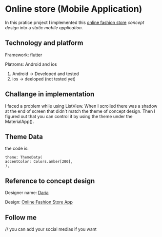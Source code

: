 # Online store (Mobile Application)

In this pratice project I implemented this 
[online fashion store](https://dribbble.com/shots/8138861-Fashion-Online-App-Store) *concept design* into a *static mobile application*.

## Technology and platform
Framework: flutter

Platroms: Android and ios
1. Android -> Developed and tested
2. ios -> deeloped (not tested yet)

## Challange in implementation
I faced a problem while using ListView. When I scrolled there was a shadow at the end of screen that didn't match the theme of concept design. Then I figured out that you can control it by using the theme under the MaterialApp().


## Theme Data
the code is: 
```
theme: ThemeData(
accentColor: Colors.amber[200],
),
```

## Reference to concept design
Designer name: 
[Daria](https://dribbble.com/Vostres)

Design: [Online Fashion Store App](ttps://dribbble.com/shots/8138861-Fashion-Online-App-Store)
## Follow me
// you can add your social medias if you want